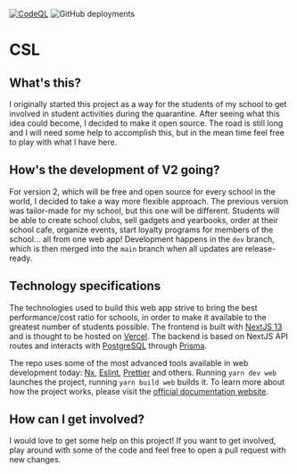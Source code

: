 [![CodeQL](https://github.com/LuckeeDev/csl/actions/workflows/codeql-analysis.yml/badge.svg)](https://github.com/LuckeeDev/csl/actions/workflows/codeql-analysis.yml)
![GitHub deployments](https://img.shields.io/github/deployments/LuckeeDev/csl/production?label=vercel&logo=vercel&logoColor=white&style=plastic)

# CSL

## What's this?

I originally started this project as a way for the students of my school to get involved in student activities during the quarantine.
After seeing what this idea could become, I decided to make it open source. The road is still long and I will need some help to accomplish this,
but in the mean time feel free to play with what I have here.

## How's the development of V2 going?

For version 2, which will be free and open source for every school in the world, I decided to take a way more flexible approach. The previous version was
tailor-made for my school, but this one will be different. Students will be able to create school clubs, sell gadgets and yearbooks, order
at their school cafe, organize events, start loyalty programs for members of the school... all from one web app! Development happens in the `dev` branch,
which is then merged into the `main` branch when all updates are release-ready.

## Technology specifications

The technologies used to build this web app strive to bring the best performance/cost ratio for schools, in order to make it available to the greatest
number of students possible. The frontend is built with [NextJS 13](https://nextjs.org) and is thought to be hosted on [Vercel](https://vercel.com). The
backend is based on NextJS API routes and interacts with [PostgreSQL](https://www.postgresql.org) through [Prisma](https://prisma.io).

The repo uses some of the most advanced tools available in web development today: [Nx](https://nx.dev), [Eslint](https://eslint.org), [Prettier](https://prettier.io) and others. Running `yarn dev web` launches the project, running `yarn build web` builds it. To learn more about how the project works, please visit the [official documentation website](https://docs.cslussana.com).

## How can I get involved?

I would love to get some help on this project! If you want to get involved, play around with some of the code and feel free to open a pull request with new changes.
